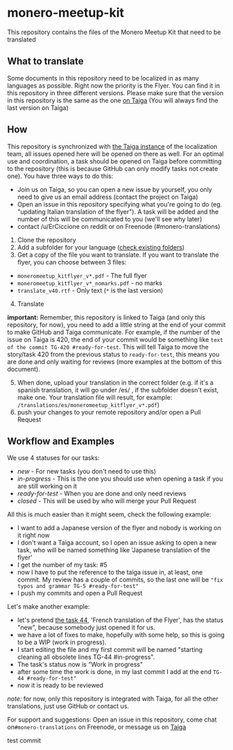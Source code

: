 # monero-meetup-kit

This repository contains the files of the Monero Meetup Kit that need to be translated

## What to translate

Some documents in this repository need to be localized in as many languages as possible. Right now the priority is the Flyer. You can find it in this repository in three different versions. Please make sure that the version in this repository is the same as the one [on Taiga](https://taiga.getmonero.org/project/sgp-monero-meetup-kit/wiki/flyers) (You will always find the last version on Taiga)

## How

This repository is synchronized with [the Taiga instance](https://taiga.getmonero.org/project/erciccione-monero-localization) of the localization team, all issues opened here will be opened on there as well. For an optimal use and coordination, a task should be opened on Taiga before committing to the repository (this is because GitHub can only modify tasks not create one). You have three ways to do this:
- Join us on Taiga, so you can open a new issue by yourself, you only need to give us an email address (contact the project on Taiga)
- Open an issue in this repository specifying what you're going to do (eg. "updating Italian translation of the flyer"). A task will be added and the number of this will be communicated to you (we'll see why later)
- contact /u/ErCiccione on reddit or on Freenode (#monero-translations)

1. Clone the repository
2. Add a subfolder for your language ([check existing folders](https://github.com/erciccione/monero-meetup-kit/tree/master/translations))
3. Get a copy of the file you want to translate.
If you want to translate the flyer, you can choose between 3 files:
- `moneromeetup_kitflyer_v*.pdf` - The full flyer 
- `moneromeetup_kitflyer_v*_nomarks.pdf` - no marks
- `translate_v40.rtf` - Only text
(`*` is the last version)
4. Translate

**important:** Remember, this repository is linked to Taiga (and only this repository, for now), you need to add a little string at the end of your commit to make GitHub and Taiga communicate. For example, if the number of the issue on Taiga is 420, the end of your commit would be something like `text of the commit TG-420 #ready-for-test`. This will tell Taiga to move the story/task 420 from the previous status to `ready-for-test`, this means you are done and only waiting for reviews (more examples at the bottom of this document).

5. When done, upload your translation in the correct folder (e.g. if it's a spanish translation, it will go under /es/ , if the subfolder doesn't exist, make one. Your translation file will result, for example:
`/translations/es/moneromeetup_kitflyer_v*.pdf`)
6. push your changes to your remote repository and/or open a Pull Request

## Workflow and Examples
We use 4 statuses for our tasks:
- *new* - For new tasks (you don't need to use this)
- *in-progress* - This is the one you should use when opening a task if you are still working on it
- *ready-for-test* - When you are done and only need reviews 
- *closed* - This will be used by who will merge your Pull Request


All this is much easier than it might seem, check the following example:

- I want to add a Japanese version of the flyer and nobody is working on it right now 
- I don't want a Taiga account, so I open an issue asking to open a new task, who will be named something like 'Japanese translation of the flyer'
- I get the number of my task: #5
- now I have to put the reference to the taiga issue in, at least, one commit. My review has a couple of commits, so the last one will be `"fix typos and grammar TG-5 #ready-for-test"`
- I push my commits and open a Pull Request

Let's make another example:

- let's pretend [the task 44](https://taiga.getmonero.org/project/erciccione-monero-localization/us/13?milestone=19), 'French translation of the Flyer', has the status "new", because somebody just opened it for us.
- we have a lot of fixes to make, hopefully with some help, so this is going to be a WIP (work in progress).
- I start editing the file and my first commit will be named "starting cleaning all obsolete lines TG-44 #in-progress".
- The task's status now is "Work in progress"
- after some time the work is done, in my last commit I add at the end `TG-44 #ready-for-test"`
- now it is ready to be reviewed

*note:* for now, only this repository is integrated with Taiga, for all the other translations, just use GitHub or contact us.

For support and suggestions: Open an issue in this repository, come chat on`#monero-translations` on Freenode, or message us on [Taiga](https://taiga.getmonero.org/project/erciccione-monero-localization/)

test commit
